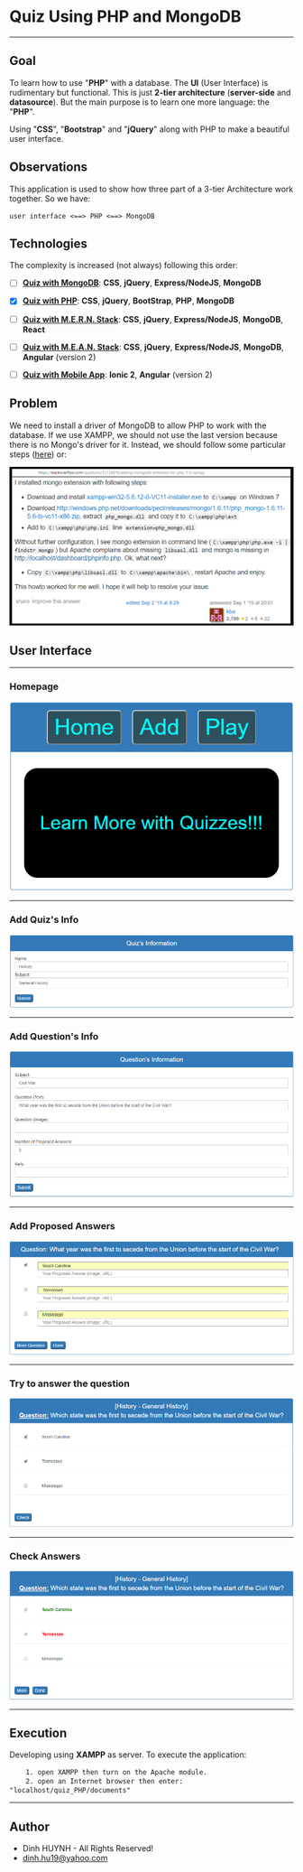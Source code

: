 # Quiz Using PHP and MongoDB

----

## Goal
To learn how to use "**PHP**" with a database. The **UI** (User Interface) is rudimentary but functional. This is just **2-tier architecture** (**server-side** and **datasource**). But the main purpose is to learn one more language: the "**PHP**".

Using "**CSS**", "**Bootstrap**" and "**jQuery**" along with PHP to make a beautiful user interface. 

## Observations
This application is used to show how three part of a 3-tier Architecture work together. So we have:

	user interface <==> PHP <==> MongoDB

## Technologies

The complexity is increased (not always) following this order:

- [ ] [**Quiz with MongoDB**](https://github.com/DinhLeGaulois/quiz_clientServer_MongoDB): **CSS**, **jQuery**, **Express/NodeJS**, **MongoDB**
- [x] [**Quiz with PHP**](https://github.com/DinhLeGaulois/quiz_PHP): **CSS**, **jQuery**, **BootStrap**, **PHP**, **MongoDB**
- [ ] [**Quiz with M.E.R.N. Stack**](https://github.com/DinhLeGaulois/quiz_clientServer_MongoDB_React): **CSS**, **jQuery**, **Express/NodeJS**, **MongoDB**, **React**
- [ ] [**Quiz with M.E.A.N. Stack**](https://github.com/DinhLeGaulois/quiz_clientServer_MongoDB_Angular): **CSS**, **jQuery**, **Express/NodeJS**, **MongoDB**, **Angular** (version 2)
- [ ] [**Quiz with Mobile App**](https://github.com/DinhLeGaulois/quiz_MobileApp): **Ionic 2**, **Angular** (version 2)


## Problem
We need to install a driver of MongoDB to allow PHP to work with the database. If we use XAMPP, we should not use the last version because there is no Mongo's driver for it. Instead, we should follow  some particular steps ([here](https://stackoverflow.com/questions/32134416/adding-mongodb-extension-for-php-5-6-xampp)) or:

![alt text](documents/assets/img/php_mongo_dll_config.jpg)

## User Interface

---


### Homepage

![alt text](documents/assets/img/home.jpg)

---

### Add Quiz's Info

![alt text](documents/assets/img/add_1.jpg)

---

### Add Question's Info

![alt text](documents/assets/img/add_2.jpg)

---

### Add Proposed Answers

![alt text](documents/assets/img/add_3.jpg)

---

### Try to answer the question

![alt text](documents/assets/img/play_1.jpg)

---

### Check Answers

![alt text](documents/assets/img/play_2.jpg)

---
 

## Execution
Developing using **XAMPP** as server. To execute the application:
```
	1. open XAMPP then turn on the Apache module.
	2. open an Internet browser then enter: "localhost/quiz_PHP/documents"
```

---------------

## Author
* Dinh HUYNH - All Rights Reserved!
* dinh.hu19@yahoo.com



 

